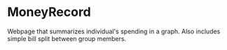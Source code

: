 # MoneyRecord

Webpage that summarizes individual's spending in a graph.
Also includes simple bill split between group members.
